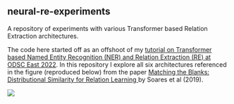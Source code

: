 ## neural-re-experiments

A repository of experiments with various Transformer based Relation Extraction architectures.

The code here started off as an offshoot of my [tutorial on Transformer based Named Entity Recognition (NER) and Relation Extraction (RE) at ODSC East 2022](https://github.com/sujitpal/ner-re-with-transformers-odsc2022). In this repository I explore all six architectures referenced in the figure (reproduced below) from the paper [Matching the Blanks: Distributional Similarity for Relation Learning ](https://arxiv.org/abs/1906.03158) by Soares et al (2019).

<img src="https://github.com/sujitpal/ner-re-with-transformers-odsc2022/blob/main/figures/re-transformer-archs.png"/>



